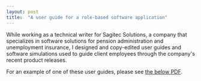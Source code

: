 ```yaml
---
layout: post
title:  "A user guide for a role-based software application"
---
```

While working as a technical writer for Sagitec Solutions, a company that specializes in software solutions for pension administration and unemployment insurance, I designed and copy-edited user guides and software simulations used to guide client employees through the company's recent product releases.

For an example of one of these user guides, please see <a href="/samples/software-101-abbreviated-user-guide.pdf">the below PDF</a>.

<object data="/samples/software-101-abbreviated-user-guide.pdf" width="100%" height="100%" type='application/pdf'/>